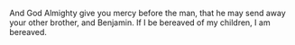 And God Almighty give you mercy before the man, that he may send away your other brother, and Benjamin. If I be bereaved of my children, I am bereaved.
